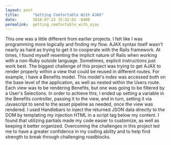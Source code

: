 ```yaml
---
layout: post
title:      "Getting Comfortable With AJAX"
date:       2018-07-23 15:52:02 -0400
permalink:  getting_comfortable_with_ajax
---
```


This one was a little different from earlier projects. I felt like I was programming more logically and finding my flow. AJAX syntax itself wasn't nearly as hard as trying to get it to cooperate with the Rails framework. At times, I found myself resenting the implicit nature of Rails when working with a non-Ruby outside language. Sometimes, explicit instructions just work best. The biggest challenge of this project was trying to get AJAX to render properly within a view that could be reused in different routes. For example, I have a Benefits model. This model's index was accessed both on the base level of the application, as well as nested within the Users route. Each view was to be rendering Benefits, but one was going to be filtered by a User's Selections. In order to achieve this, I ended up setting a variable in the Benefits controller, passing it to the view, and in turn, setting it via Javascript to send to the asset pipeline as needed, once the view was rendered. I used Handlebars to inject the returned JSON data directly to the DOM by templating my injection HTML in a script tag below my content. I found that utilizing partials made my code easier to customize, as well as keeping it better organized. Overcoming the challenges in this project led me to have a greater confidence in my coding ability and to help find strength to break through challenging roadblocks. 
